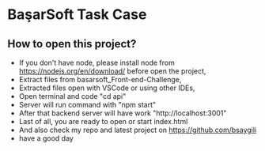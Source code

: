 # BaşarSoft Task Case

## How to open this project?

- If you don't have node, please install node from https://nodejs.org/en/download/ before open the project,
- Extract files from basarsoft_Front-end-Challenge,
- Extracted files open with VSCode or using other IDEs,
- Open terminal and code "cd api"
- Server will run command with "npm start"
- After that backend server will have work "http://localhost:3001"
- Last of all, you are ready to open or start index.html
- And also check my repo and latest project on https://github.com/bsaygili
- have a good day
